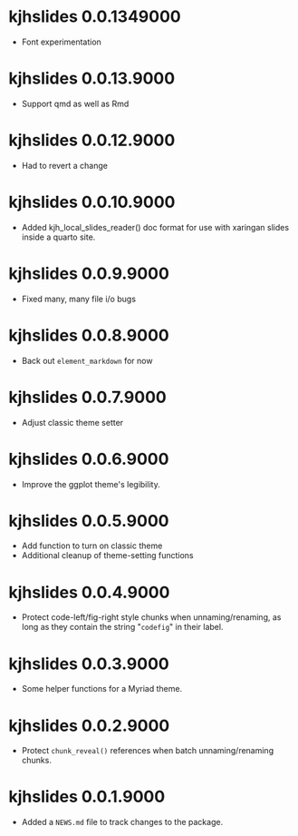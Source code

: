 # kjhslides 0.0.1349000

* Font experimentation

# kjhslides 0.0.13.9000

* Support qmd as well as Rmd


# kjhslides 0.0.12.9000

* Had to revert a change


# kjhslides 0.0.10.9000

* Added kjh_local_slides_reader() doc format for use with xaringan slides inside a quarto site.

# kjhslides 0.0.9.9000

* Fixed many, many file i/o bugs

# kjhslides 0.0.8.9000

* Back out `element_markdown` for now

# kjhslides 0.0.7.9000

* Adjust classic theme setter

# kjhslides 0.0.6.9000

* Improve the ggplot theme's legibility. 

# kjhslides 0.0.5.9000

* Add function to turn on classic theme
* Additional cleanup of theme-setting functions

# kjhslides 0.0.4.9000

* Protect code-left/fig-right style chunks when unnaming/renaming, as long as they contain the string "`codefig`" in their label. 

# kjhslides 0.0.3.9000

* Some helper functions for a Myriad theme.

# kjhslides 0.0.2.9000

* Protect `chunk_reveal()` references when batch unnaming/renaming chunks.

# kjhslides 0.0.1.9000

* Added a `NEWS.md` file to track changes to the package.
